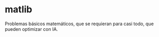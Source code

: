 # matlib
Problemas básicos matemáticos, que se requieran para casi todo, que pueden optimizar con IA.
